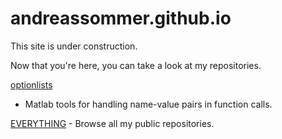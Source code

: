 # andreassommer.github.io

This site is under construction. 

Now that you're here, you can take a look at my repositories.

[optionlists](https://andreassommer.github.io/optionlists "Matlab tools for handling name-value pairs in function calls")
- Matlab tools for handling name-value pairs in function calls.

[EVERYTHING](https://github.com/andreassommer "Go to my github.com site") - Browse all my public repositories.
